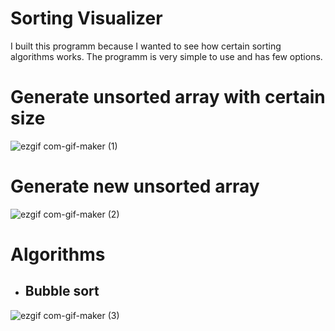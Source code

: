 # Sorting Visualizer
I built this programm because I wanted to see how certain sorting algorithms works. The programm is very simple to use
and has few options.

# Generate unsorted array with certain size
![ezgif com-gif-maker (1)](https://user-images.githubusercontent.com/83311097/118398620-bd58f380-b659-11eb-99f0-c1a61034407b.gif)

# Generate new unsorted array
![ezgif com-gif-maker (2)](https://user-images.githubusercontent.com/83311097/118408395-c2cc3300-b685-11eb-95c3-9fd7966f6b8e.gif)

# Algorithms
- ## Bubble sort
![ezgif com-gif-maker (3)](https://user-images.githubusercontent.com/83311097/118409349-5142b380-b68a-11eb-921b-0aaf3ec43bb5.gif)




